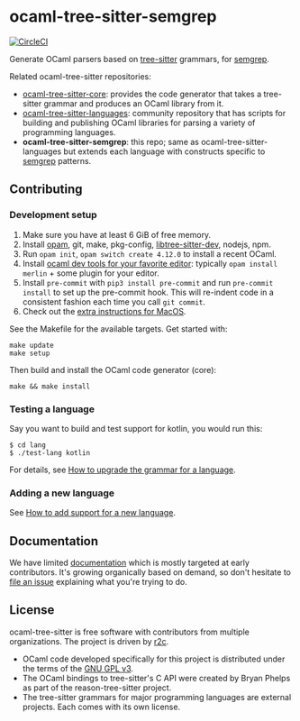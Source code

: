 ocaml-tree-sitter-semgrep
==

[![CircleCI](https://circleci.com/gh/returntocorp/ocaml-tree-sitter-semgrep.svg?style=svg)](https://circleci.com/gh/returntocorp/ocaml-tree-sitter-semgrep)

Generate OCaml parsers based on
[tree-sitter](https://tree-sitter.github.io/tree-sitter/) grammars,
for [semgrep](https://github.com/returntocorp/semgrep).

Related ocaml-tree-sitter repositories:
* [ocaml-tree-sitter-core](https://github.com/returntocorp/ocaml-tree-sitter-core): provides the code generator that
  takes a tree-sitter grammar and produces an OCaml library from it.
* [ocaml-tree-sitter-languages](https://github.com/returntocorp/ocaml-tree-sitter-languages): community repository that has scripts
  for building and publishing OCaml libraries for parsing a variety of
  programming languages.
* **ocaml-tree-sitter-semgrep**: this repo; same as
  ocaml-tree-sitter-languages but extends each language with
  constructs specific to
  [semgrep](https://github.com/returntocorp/semgrep) patterns.

Contributing
--

### Development setup

1. Make sure you have at least 6 GiB of free memory.
2. Install [opam](https://opam.ocaml.org/doc/Install.html), git, make, pkg-config, [libtree-sitter-dev](https://github.com/returntocorp/ocaml-tree-sitter-core/blob/main/scripts/install-tree-sitter-lib), nodejs, npm.
3. Run `opam init`, `opam switch create 4.12.0` to install a recent OCaml.
4. Install [ocaml dev tools for your favorite
   editor](https://github.com/janestreet/install-ocaml):
   typically `opam install merlin` + some plugin for your editor.
5. Install `pre-commit` with `pip3 install pre-commit` and run
   `pre-commit install` to set up the pre-commit hook.
   This will re-indent code in a consistent fashion each time you call
   `git commit`.
6. Check out the [extra instructions for MacOS](https://github.com/returntocorp/ocaml-tree-sitter-core/blob/main/doc/macos.md).

See the Makefile for the available targets. Get started with:
```
make update
make setup
```

Then build and install the OCaml code generator (core):
```
make && make install
```

### Testing a language

Say you want to build and test support for kotlin, you would run this:

```
$ cd lang
$ ./test-lang kotlin
```

For details, see [How to upgrade the grammar for a
language](doc/updating-a-grammar.md).

### Adding a new language

See [How to add support for a new language](doc/adding-a-language.md).

Documentation
--

We have limited [documentation](doc) which is mostly targeted at
early contributors. It's growing organically based on demand, so don't
hesitate to [file an issue](https://github.com/returntocorp/ocaml-tree-sitter/issues)
explaining what you're trying to do.

License
--

ocaml-tree-sitter is free software with contributors from multiple
organizations. The project is driven by [r2c](https://github.com/returntocorp).

- OCaml code developed specifically for this project is
  distributed under the terms of the [GNU GPL v3](LICENSE).
- The OCaml bindings to tree-sitter's C API were created by Bryan
  Phelps as part of the reason-tree-sitter project.
- The tree-sitter grammars for major programming languages are
  external projects. Each comes with its own license.
